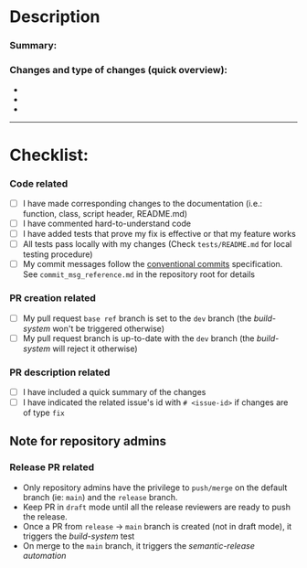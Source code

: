 # Description
### Summary:






### Changes and type of changes (quick overview):

- 
- 
- 


---

# Checklist:

### Code related
- [ ] I have made corresponding changes to the documentation (i.e.: function, class, script header,
  README.md)
- [ ] I have commented hard-to-understand code 
- [ ] I have added tests that prove my fix is effective or that my feature works
- [ ] All tests pass locally with my changes (Check `tests/README.md` for local testing procedure) 
- [ ] My commit messages follow the [conventional commits](https://www.conventionalcommits.org) specification. See `commit_msg_reference.md` in the repository root for details

### PR creation related 
- [ ] My pull request `base ref` branch is set to the `dev` branch (the _build-system_ won't be triggered otherwise) 
- [ ] My pull request branch is up-to-date with the `dev` branch (the _build-system_ will reject it otherwise)

### PR description related 
- [ ] I have included a quick summary of the changes
- [ ] I have indicated the related issue's id with `# <issue-id>` if changes are of type `fix`

 ## Note for repository admins
 ### Release PR related
- Only repository admins have the privilege to `push/merge` on the default branch (ie: `main`) and the `release` branch.
- Keep PR in `draft` mode until all the release reviewers are ready to push the release. 
- Once a PR from `release` -> `main` branch is created (not in draft mode), it triggers the _build-system_ test
- On merge to the `main` branch, it triggers the _semantic-release automation_
